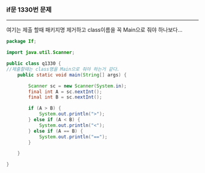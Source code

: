 ### if문 1330번 문제

---

여기는 제출 할때 패키지명 제거하고 class이름을 꼭 Main으로 줘야 하나보다...

```java
package If;

import java.util.Scanner;

public class q1330 {
//제출할때는 class명을 Main으로 줘야 하는거 같다.
	public static void main(String[] args) {

		Scanner sc = new Scanner(System.in);
		final int A = sc.nextInt();
		final int B = sc.nextInt();

		if (A > B) {
			System.out.println(">");
		} else if (A < B) {
			System.out.println("<");
		} else if (A == B) {
			System.out.println("==");
		}

	}

}

```

